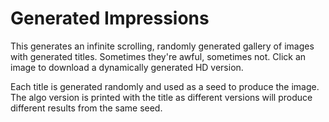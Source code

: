 # Generated Impressions
This generates an infinite scrolling, randomly generated gallery of images with generated titles. Sometimes they're awful, sometimes not. Click an image to download a dynamically generated HD version.

Each title is generated randomly and used as a seed to produce the image. The algo version is printed with the title as different versions will produce different results from the same seed. 
